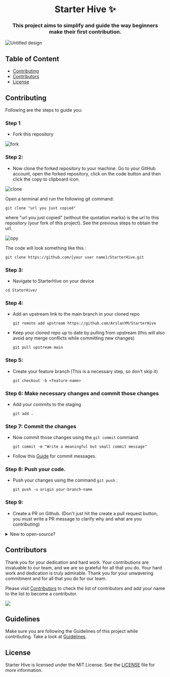 
<h1 align="center" >Starter Hive ✨</h1>
<h3 align= "center" > This project aims to simplify and guide the way beginners make their first contribution.</h3>

![Untitled design](https://github.com/ArslanYM/StarterHive/assets/104521101/21cebff4-c395-4ec2-b7f9-3bbf199f51da)

## Table of Content

- [Contributing](#contributing)
- [Contributors](#contributors)
- [License](#license)


## Contributing
Following are the steps to guide you:

### Step 1
- Fork this repository 

![fork](https://github.com/ArslanYM/StarterHive/assets/104521101/b2863384-753d-448b-9c8f-cc2122121c2b)


### Step 2:
- Now clone the forked repository to your machine. Go to your GitHub account, open the forked repository, click on the code button and then click the copy to clipboard icon.

![clone](https://github.com/ArslanYM/StarterHive/assets/104521101/ffe2cb3b-d7e9-41fb-a7e6-8f5ca9d50dd0)

Open a terminal and run the following git command:
   ```
   git clone "url you just copied"
   ```
where "url you just copied" (without the quotation marks) is the url to this repository (your fork of this project). See the previous steps to obtain the url.

![opy](https://github.com/ArslanYM/StarterHive/assets/104521101/5947298f-dd52-478c-9cd9-f22791eea4a5)

The code will look something like this : 
```
git clone https://github.com/{your user name}/StarterHive.git
```


### Step 3: 
- Navigate to StarterHive on your device

```
cd StaterHive/
```
### Step 4:
- Add an upstream link to the main branch in your cloned repo

    ```
    git remote add upstream https://github.com/ArslanYM/StarterHive
    ```
- Keep your cloned repo up to date by pulling from upstream (this will also avoid any merge conflicts while committing new changes)
    ```
    git pull upstream main
    ```
### Step 5: 
- Create your feature branch (This is a necessary step, so don't skip it)
    ```
    git checkout -b <feature-name>
    ```
### Step 6: Make necessary changes and commit those changes
- Add your commits to the staging
   ```
   git add .
   ```
   
### Step 7:  Commit the changes
- Now commit those changes using the `git commit`  command:
    ```
    git commit -m "Write a meaningful but small commit message"
    ```   
- Follow this [Guide](https://gist.github.com/tonibardina/9290fbc7d605b4f86919426e614fe692) for commit messages.

### Step 8: Push your code.
- Push your changes using the command `git push` :
    ```
    git push -u origin your-branch-name
    ```
### Step 9:
- Create a PR on Github. (Don't just hit the create a pull request button, you must write a PR message to clarify why and what are you contributing)

<details> 
 
<summary> New to open-source?
 </summary>


You can also contribute to this project if you are new to open source:
- [Check out the `CONTRIBUTORS.md` file to get started](CONTRIBUTORS.md)

 </details>


## Contributors

Thank you for your dedication and hard work. Your contributions are invaluable to our team, and we are so grateful for all that you do. Your hard work and dedication is truly admirable. Thank you for your unwavering commitment and for all that you do for our team.

Please visit [Contributors](/CONTRIBUTORS.md) to check the list of contributors and add your name to the list to become a contributor.

<a href="https://github.com/ArslanYM/StarterHive/graphs/contributors">
  <img src="https://contrib.rocks/image?repo=ArslanYM/StarterHive" />
</a>


## Guidelines 
Make sure you are following the Guidelines of this project while contributing. Take a look at [Guidelines](GUIDELINES.md).

## License
Starter Hive is licensed under the MIT License. See the [LICENSE](https://github.com/ArslanYM/StarterHive/blob/main/LICENSE) file for more information.
